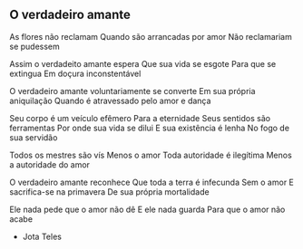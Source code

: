 ## O verdadeiro amante

As flores não reclamam
Quando são arrancadas por amor
Não reclamariam se pudessem

Assim o verdadeito amante espera
Que sua vida se esgote
Para que se extingua
Em doçura inconstentável

O verdadeiro amante
voluntariamente se converte
Em sua própria aniquilação
Quando é atravessado pelo amor
e dança

Seu corpo é um veículo efêmero
Para a eternidade
Seus sentidos são ferramentas
Por onde sua vida se dilui
E sua existência é lenha
No fogo de sua servidão

Todos os mestres são vís
Menos o amor
Toda autoridade é ilegítima
Menos a autoridade do amor

O verdadeiro amante reconhece
Que toda a terra é infecunda
Sem o amor
E sacrifica-se na primavera
De sua própria mortalidade

Ele nada pede
que o amor não dê
E ele nada guarda
Para que o amor não acabe

- Jota Teles